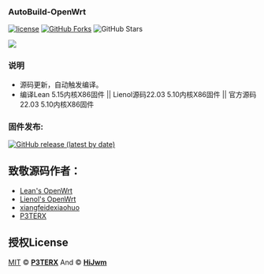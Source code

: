 ﻿### AutoBuild-OpenWrt
 [1]: https://img.shields.io/badge/license-MIT-brightgreen.svg
 [2]: /LICENSE

[![license][1]][2]
[![GitHub Forks](https://img.shields.io/github/forks/HiJwm/My-OpenWrt-New.svg?style=flat-square&label=Forks)](https://github.com/HiJwm/My-OpenWrt-New/)
![GitHub Stars](https://img.shields.io/github/stars/HiJwm/My-OpenWrt-New.svg?style=flat-square&label=Stars&logo=github)

<img src="https://v2.jinrishici.com/one.svg?font-size=24&spacing=2&color=Red">

### 说明 

* 源码更新，自动触发编译。
* 编译Lean 5.15内核X86固件 || Lienol源码22.03 5.10内核X86固件 || 官方源码22.03 5.10内核X86固件


### 固件发布:

[![GitHub release (latest by date)](https://img.shields.io/github/v/release/HiJwm/My-OpenWrt-New?style=for-the-badge&label=固件下载)](https://github.com/HiJwm/My-OpenWrt-New/releases/latest)

## 致敬源码作者：

- [Lean's OpenWrt](https://github.com/coolsnowwolf/lede)
- [Lienol's OpenWrt]( https://github.com/Lienol/openwrt)
- [xiangfeidexiaohuo](https://github.com/xiangfeidexiaohuo/OpenWrt_Build)
- [P3TERX](https://github.com/P3TERX/Actions-OpenWrt)
  



## 授权License

[MIT](https://github.com/P3TERX/Actions-OpenWrt/blob/main/LICENSE) © [**P3TERX**](https://p3terx.com) And © [**HiJwm**](https://github.com/HiJwm/My-OpenWrt-New)
